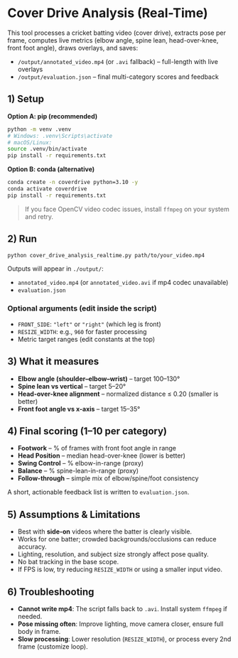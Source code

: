 # Cover Drive Analysis (Real-Time)

This tool processes a cricket batting video (cover drive), extracts pose per frame, computes live metrics (elbow angle, spine lean, head-over-knee, front foot angle), draws overlays, and saves:
- `/output/annotated_video.mp4` (or `.avi` fallback) – full-length with live overlays
- `/output/evaluation.json` – final multi-category scores and feedback

## 1) Setup

**Option A: pip (recommended)**
```bash
python -m venv .venv
# Windows: .venv\Scripts\activate
# macOS/Linux:
source .venv/bin/activate
pip install -r requirements.txt
```

**Option B: conda (alternative)**
```bash
conda create -n coverdrive python=3.10 -y
conda activate coverdrive
pip install -r requirements.txt
```

> If you face OpenCV video codec issues, install `ffmpeg` on your system and retry.

## 2) Run

```bash
python cover_drive_analysis_realtime.py path/to/your_video.mp4
```
Outputs will appear in `./output/`:
- `annotated_video.mp4` (or `annotated_video.avi` if mp4 codec unavailable)
- `evaluation.json`

### Optional arguments (edit inside the script)
- `FRONT_SIDE`: `"left"` or `"right"` (which leg is front)
- `RESIZE_WIDTH`: e.g., `960` for faster processing
- Metric target ranges (edit constants at the top)

## 3) What it measures

- **Elbow angle (shoulder–elbow–wrist)** – target 100–130°
- **Spine lean vs vertical** – target 5–20°
- **Head-over-knee alignment** – normalized distance ≤ 0.20 (smaller is better)
- **Front foot angle vs x-axis** – target 15–35°

## 4) Final scoring (1–10 per category)

- **Footwork** – % of frames with front foot angle in range
- **Head Position** – median head-over-knee (lower is better)
- **Swing Control** – % elbow-in-range (proxy)
- **Balance** – % spine-lean-in-range (proxy)
- **Follow-through** – simple mix of elbow/spine/foot consistency

A short, actionable feedback list is written to `evaluation.json`.

## 5) Assumptions & Limitations

- Best with **side-on** videos where the batter is clearly visible.
- Works for one batter; crowded backgrounds/occlusions can reduce accuracy.
- Lighting, resolution, and subject size strongly affect pose quality.
- No bat tracking in the base scope.
- If FPS is low, try reducing `RESIZE_WIDTH` or using a smaller input video.

## 6) Troubleshooting

- **Cannot write mp4**: The script falls back to `.avi`. Install system `ffmpeg` if needed.
- **Pose missing often**: Improve lighting, move camera closer, ensure full body in frame.
- **Slow processing**: Lower resolution (`RESIZE_WIDTH`), or process every 2nd frame (customize loop).
